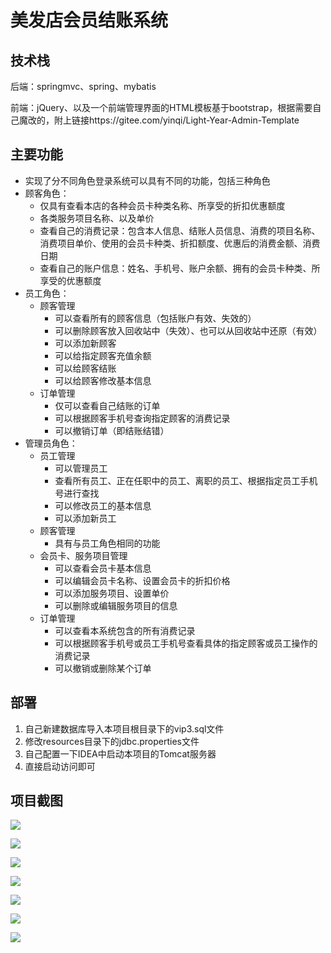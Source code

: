 # 美发店会员结账系统

## 技术栈

后端：springmvc、spring、mybatis

前端：jQuery、以及一个前端管理界面的HTML模板基于bootstrap，根据需要自己魔改的，附上链接https://gitee.com/yinqi/Light-Year-Admin-Template

## 主要功能

- 实现了分不同角色登录系统可以具有不同的功能，包括三种角色
- 顾客角色：
  - 仅具有查看本店的各种会员卡种类名称、所享受的折扣优惠额度
  - 各类服务项目名称、以及单价
  - 查看自己的消费记录：包含本人信息、结账人员信息、消费的项目名称、消费项目单价、使用的会员卡种类、折扣额度、优惠后的消费金额、消费日期
  - 查看自己的账户信息：姓名、手机号、账户余额、拥有的会员卡种类、所享受的优惠额度
- 员工角色：
  - 顾客管理
    - 可以查看所有的顾客信息（包括账户有效、失效的）
    - 可以删除顾客放入回收站中（失效）、也可以从回收站中还原（有效）
    - 可以添加新顾客
    - 可以给指定顾客充值余额
    - 可以给顾客结账
    - 可以给顾客修改基本信息
  - 订单管理
    - 仅可以查看自己结账的订单
    - 可以根据顾客手机号查询指定顾客的消费记录
    - 可以撤销订单（即结账结错）
- 管理员角色：
  - 员工管理
    - 可以管理员工
    - 查看所有员工、正在任职中的员工、离职的员工、根据指定员工手机号进行查找
    - 可以修改员工的基本信息
    - 可以添加新员工
  - 顾客管理
    - 具有与员工角色相同的功能
  - 会员卡、服务项目管理
    - 可以查看会员卡基本信息
    - 可以编辑会员卡名称、设置会员卡的折扣价格
    - 可以添加服务项目、设置单价
    - 可以删除或编辑服务项目的信息
  - 订单管理
    - 可以查看本系统包含的所有消费记录
    - 可以根据顾客手机号或员工手机号查看具体的指定顾客或员工操作的消费记录
    - 可以撤销或删除某个订单

## 部署

1. 自己新建数据库导入本项目根目录下的vip3.sql文件
2. 修改resources目录下的jdbc.properties文件
3. 自己配置一下IDEA中启动本项目的Tomcat服务器
4. 直接启动访问即可

## 项目截图

![](E:\project\idea-project\vip\img\11.png)

![](E:\project\idea-project\vip\img\12.png)

![](E:\project\idea-project\vip\img\13.png)

![](E:\project\idea-project\vip\img\14.png)

![](E:\project\idea-project\vip\img\15.png)

![](E:\project\idea-project\vip\img\16.png)

![](E:\project\idea-project\vip\img\17.png)